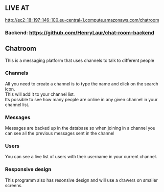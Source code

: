 ## LIVE AT

http://ec2-18-197-146-100.eu-central-1.compute.amazonaws.com/chatroom

### Backend: https://github.com/HenryLaur/chat-room-backend

## Chatroom

This is a messaging platform that uses channels to talk to different people

### Channels

All you need to create a channel is to type the name and click on the search icon.<br>
This will add it to your channel list.<br>
Its possible to see how many people are online in any given channel in your channel list.<br>

### Messages

Messages are backed up in the database so when joining in a channel you can see all the previous messages sent in the channel

### Users

You can see a live list of users with their username in your current channel.

### Responsive design

This programm also has resonsive design and will use a drawers on smaller screens.
